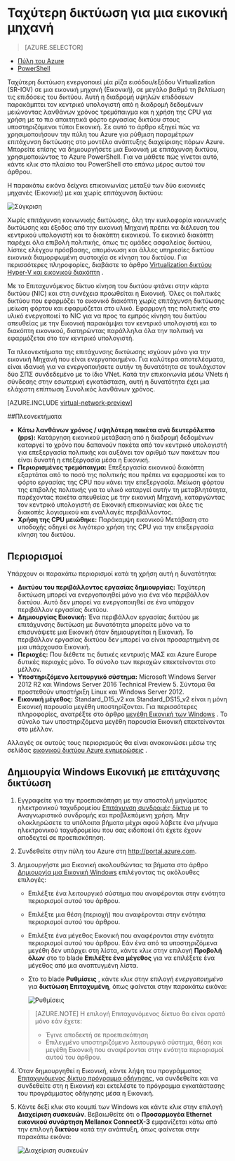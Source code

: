 <properties 
   pageTitle="Επιτάχυνση δικτύωση για μια εικονική μηχανή - πύλη | Microsoft Azure"
   description="Μάθετε πώς μπορείτε να ρυθμίσετε τις παραμέτρους Επιταχυνόμενος δικτύου για ένα Azure εικονική μηχανή με την πύλη Azure."
   services="virtual-network"
   documentationCenter="na"
   authors="jimdial"
   manager="carmonm"
   editor=""
   tags="azure-resource-manager"
/>
<tags 
   ms.service="virtual-network"
   ms.devlang="na"
   ms.topic="article"
   ms.tgt_pltfrm="na"
   ms.workload="infrastructure-services"
   ms.date="09/26/2016"
   ms.author="jdial" />

# <a name="accelerated-networking-for-a-virtual-machine"></a>Ταχύτερη δικτύωση για μια εικονική μηχανή

> [AZURE.SELECTOR]
- [Πύλη του Azure](virtual-network-accelerated-networking-portal.md)
- [PowerShell](virtual-network-accelerated-networking-powershell.md)

Ταχύτερη δικτύωση ενεργοποιεί μία ρίζα εισόδου/εξόδου Virtualization (SR-IOV) σε μια εικονική μηχανή (Εικονική), σε μεγάλο βαθμό τη βελτίωση τις επιδόσεις του δικτύου. Αυτή η διαδρομή υψηλών επιδόσεων παρακάμπτει τον κεντρικό υπολογιστή από η διαδρομή δεδομένων μειώνοντας λανθάνων χρόνος τρεμόπαιγμα και η χρήση της CPU για χρήση με το πιο απαιτητικά φόρτο εργασίας δικτύου στους υποστηριζόμενοι τύποι Εικονική. Σε αυτό το άρθρο εξηγεί πώς να χρησιμοποιήσουν την πύλη του Azure για ρύθμιση παραμέτρων επιτάχυνση δικτύωσης στο μοντέλο ανάπτυξης διαχείρισης πόρων Azure. Μπορείτε επίσης να δημιουργήσετε μια Εικονική με επιτάχυνση δικτύου, χρησιμοποιώντας το Azure PowerShell. Για να μάθετε πώς γίνεται αυτό, κάντε κλικ στο πλαίσιο του PowerShell στο επάνω μέρος αυτού του άρθρου.

Η παρακάτω εικόνα δείχνει επικοινωνίας μεταξύ των δύο εικονικές μηχανές (Εικονική) με και χωρίς επιτάχυνση δικτύου:

![Σύγκριση](./media/virtual-network-accelerated-networking-portal/image1.png)

Χωρίς επιτάχυνση κοινωνικής δικτύωσης, όλη την κυκλοφορία κοινωνικής δικτύωσης και έξοδος από την εικονική Μηχανή πρέπει να διέλευση του κεντρικού υπολογιστή και το διακόπτη εικονικού. Το εικονικό διακόπτη παρέχει όλα επιβολή πολιτικής, όπως τις ομάδες ασφαλείας δικτύου, λίστες ελέγχου πρόσβασης, απομόνωση και άλλες υπηρεσίες δικτύου εικονικά διαμορφωμένη συστοιχία σε κίνηση του δικτύου. Για περισσότερες πληροφορίες, διαβάστε το άρθρο [Virtualization δικτύου Hyper-V και εικονικού διακόπτη](https://technet.microsoft.com/library/jj945275.aspx) .

Με το Επιταχυνόμενος δίκτυο κίνηση του δικτύου φτάνει στην κάρτα δικτύου (NIC) και στη συνέχεια προωθείται η Εικονική. Όλες οι πολιτικές δικτύου που εφαρμόζει το εικονικό διακόπτη χωρίς επιτάχυνση δικτύωσης μείωση φόρτου και εφαρμόζεται στο υλικό. Εφαρμογή της πολιτικής στο υλικό ενεργοποιεί το NIC για να προς τα εμπρός κίνηση του δικτύου απευθείας με την Εικονική παρακάμψει τον κεντρικό υπολογιστή και το διακόπτη εικονικού, διατηρώντας παράλληλα όλα την πολιτική να εφαρμόζεται στο τον κεντρικό υπολογιστή.

Τα πλεονεκτήματα της επιτάχυνσης δικτύωσης ισχύουν μόνο για την εικονική Μηχανή που είναι ενεργοποιημένο. Για καλύτερα αποτελέσματα, είναι ιδανική για να ενεργοποιήσετε αυτήν τη δυνατότητα σε τουλάχιστον δύο ΣΠΣ συνδεδεμένο με το ίδιο VNet. Κατά την επικοινωνία μέσω VNets ή σύνδεσης στην εσωτερική εγκατάσταση, αυτή η δυνατότητα έχει μια ελάχιστη επίπτωση Συνολικός λανθάνων χρόνος.

[AZURE.INCLUDE [virtual-network-preview](../../includes/virtual-network-preview.md)]

##<a name="benefits"></a>Πλεονεκτήματα

- **Κάτω λανθάνων χρόνος / υψηλότερη πακέτα ανά δευτερόλεπτο (pps):** Κατάργηση εικονικού μετάβαση από η διαδρομή δεδομένων καταργεί το χρόνο που δαπανούν πακέτα από τον κεντρικό υπολογιστή για επεξεργασία πολιτικής και αυξάνει τον αριθμό των πακέτων που είναι δυνατή η επεξεργασία μέσα η Εικονική.
- **Περιορισμένες τρεμόπαιγμα:** Επεξεργασία εικονικού διακόπτη εξαρτάται από το ποσό της πολιτικής που πρέπει να εφαρμοστεί και το φόρτο εργασίας της CPU που κάνει την επεξεργασία. Μείωση φόρτου της επιβολής πολιτικής για το υλικό καταργεί αυτήν τη μεταβλητότητα, παρέχοντας πακέτα απευθείας με την εικονική Μηχανή, καταργώντας τον κεντρικό υπολογιστή σε Εικονική επικοινωνίας και όλες τις διακοπές λογισμικού και εναλλαγές περιβάλλοντος.
- **Χρήση της CPU μειώθηκε:** Παράκαμψη εικονικού Μετάβαση στο υποδοχής οδηγεί σε λιγότερο χρήση της CPU για την επεξεργασία κίνηση του δικτύου.

## <a name="limitations"></a>Περιορισμοί

Υπάρχουν οι παρακάτω περιορισμοί κατά τη χρήση αυτή η δυνατότητα:
 
- **Δικτύου του περιβάλλοντος εργασίας δημιουργίας:** Ταχύτερη δικτύωση μπορεί να ενεργοποιηθεί μόνο για ένα νέο περιβάλλον δικτύου.  Αυτό δεν μπορεί να ενεργοποιηθεί σε ένα υπάρχον περιβάλλον εργασίας δικτύου.
- **Δημιουργίας Εικονική:** Ένα περιβάλλον εργασίας δικτύου με επιτάχυνσης δικτύωση με δυνατότητα μπορείτε μόνο να το επισυνάψετε μια Εικονική όταν δημιουργείται η Εικονική. Το περιβάλλον εργασίας δικτύου δεν μπορεί να είναι προσαρτημένη σε μια υπάρχουσα Εικονική.
- **Περιοχές:** Που διέθετε τις δυτικές κεντρικής ΜΑΣ και Azure Europe δυτικές περιοχές μόνο. Το σύνολο των περιοχών επεκτείνονται στο μέλλον.
- **Υποστηριζόμενο λειτουργικό σύστημα:** Microsoft Windows Server 2012 R2 και Windows Server 2016 Technical Preview 5. Σύντομα θα προστεθούν υποστήριξη Linux και Windows Server 2012.
- **Εικονική μέγεθος:** Standard_D15_v2 και Standard_DS15_v2 είναι η μόνη Εικονική παρουσία μεγέθη υποστηρίζονται. Για περισσότερες πληροφορίες, ανατρέξτε στο άρθρο [μεγέθη Εικονική των Windows](../virtual-machines/virtual-machines-windows-sizes.md) . Το σύνολο των υποστηριζόμενα μεγέθη παρουσία Εικονική επεκτείνονται στο μέλλον.

Αλλαγές σε αυτούς τους περιορισμούς θα είναι ανακοινώσει μέσω της σελίδας [εικονικού δικτύου Azure ενημερώσεις](https://azure.microsoft.com/updates/accelerated-networking-in-preview) .

## <a name="create-a-windows-vm-with-accelerated-networking"></a>Δημιουργία Windows Εικονική με επιτάχυνσης δικτύωση

1. Εγγραφείτε για την προεπισκόπηση με την αποστολή μηνύματος ηλεκτρονικού ταχυδρομείου [Επιτάχυνση συνδρομές δίκτυο](mailto:axnpreview@microsoft.com?subject=Request%20to%20enable%20subscription%20%3csubscription%20id%3e) με το Αναγνωριστικό συνδρομής και προβλεπόμενη χρήση. Μην ολοκληρώσετε τα υπόλοιπα βήματα μέχρι αφού λάβετε ένα μήνυμα ηλεκτρονικού ταχυδρομείου που σας ειδοποιεί ότι έχετε έχουν αποδεχτεί σε προεπισκόπηση.
2. Συνδεθείτε στην πύλη του Azure στη http://portal.azure.com.
3. Δημιουργήστε μια Εικονική ακολουθώντας τα βήματα στο άρθρο [Δημιουργία μια Εικονική Windows](../virtual-machines/virtual-machines-windows-hero-tutorial.md) επιλέγοντας τις ακόλουθες επιλογές:
    - Επιλέξτε ένα λειτουργικό σύστημα που αναφέρονται στην ενότητα περιορισμοί αυτού του άρθρου.
    - Επιλέξτε μια θέση (περιοχή) που αναφέρονται στην ενότητα περιορισμοί αυτού του άρθρου.
    - Επιλέξτε ένα μέγεθος Εικονική που αναφέρονται στην ενότητα περιορισμοί αυτού του άρθρου. Εάν ένα από τα υποστηριζόμενα μεγέθη δεν υπάρχει στη λίστα, κάντε κλικ στην επιλογή **Προβολή όλων** στο το blade **Επιλέξτε ένα μέγεθος** για να επιλέξετε ένα μέγεθος από μια αναπτυγμένη λίστα.
    - Στο το blade **Ρυθμίσεις** , κάντε κλικ στην επιλογή *ενεργοποιημένο* για **δικτύωση Επιταχυμένη**, όπως φαίνεται στην παρακάτω εικόνα:

        ![Ρυθμίσεις](./media/virtual-network-accelerated-networking-portal/image3.png)

    >[AZURE.NOTE] Η επιλογή Επιταχυνόμενος δίκτυο θα είναι ορατό μόνο εάν έχετε:
    >
    >- Έγινε αποδεκτή σε προεπισκόπηση
    >- Επιλεγμένο υποστηριζόμενο λειτουργικό σύστημα, θέση και μεγέθη Εικονική που αναφέρονται στην ενότητα περιορισμοί αυτού του άρθρου.

5. Όταν δημιουργηθεί η Εικονική, κάντε λήψη του προγράμματος [Επιταχυνόμενος δίκτυο πρόγραμμα οδήγησης](https://gallery.technet.microsoft.com/Azure-Accelerated-471b5d84), να συνδεθείτε και να συνδεθείτε στη η Εικονική και εκτελέστε το πρόγραμμα εγκατάστασης του προγράμματος οδήγησης μέσα η Εικονική.
6. Κάντε δεξί κλικ στο κουμπί των Windows και κάντε κλικ στην επιλογή **Διαχείριση συσκευών**. Βεβαιωθείτε ότι ο **Προσαρμογέα Ethernet εικονικού συνάρτηση Mellanox ConnectX-3** εμφανίζεται κάτω από την επιλογή **δικτύου** κατά την ανάπτυξη, όπως φαίνεται στην παρακάτω εικόνα:

    ![Διαχείριση συσκευών](./media/virtual-network-accelerated-networking-portal/image2.png)